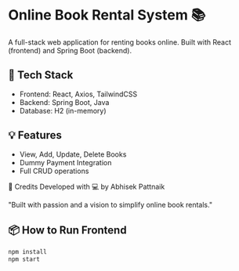 # Online Book Rental System 📚

A full-stack web application for renting books online. Built with React (frontend) and Spring Boot (backend).

## 🚀 Tech Stack

- Frontend: React, Axios, TailwindCSS
- Backend: Spring Boot, Java
- Database: H2 (in-memory)

## 💡 Features

- View, Add, Update, Delete Books
- Dummy Payment Integration
- Full CRUD operations

🙌 Credits
Developed with 💻 by Abhisek Pattnaik

"Built with passion and a vision to simplify online book rentals."

## 📦 How to Run Frontend

```bash
npm install
npm start

